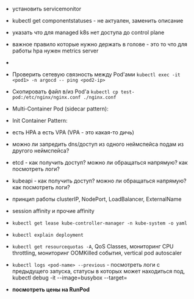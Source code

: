 - установить servicemonitor
- kubectl get componentstatuses - не актуален, заменить описание
- указать что для managed k8s нет доступа до control plane
- важное правило которые нужно держать в голове - это то что для работы hpa нужен metrics server
-
- Проверить сетевую связность между Pod'ами `kubectl exec -it <pod1> -n argocd -- ping <pod2-ip>`
- Скопировать файл в/из Pod'а `kubectl cp test-pod:/etc/nginx/nginx.conf ./nginx.conf`
- Multi-Container Pod (sidecar pattern):
- Init Container Pattern:
- есть HPA а есть VPA (VPA - это какая-то дичь)
- можно ли запредить dns/доступ из одного неймспейса подам из другого неймспейса?

- etcd - как получить доступ? можно ли обращаться напрямую? как посмотреть логи?
- kubeapi - как получить доступ? можно ли обращаться напрямую? как посмотреть логи?
- принцип работы clusterIP, NodePort, LoadBalancer, ExternalName
- session affinity и прочие affinity
- `kubectl get lease kube-controller-manager -n kube-system -o yaml`
- `kubectl explain deployment`
- `kubectl get resourcequotas -A`, QoS Classes, мониторинг CPU throttling, мониторинг OOMKilled события, vertical pod autoscaler
- `kubectl logs <pod-name> --previous` - посмотреть логи с предыдущего запуска, статусы в которых может находиться под, kubectl debug <pod-name> -it --image=busybox --target=<container-name>
- **посмотреть цены на RunPod**